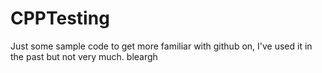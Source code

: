 # CPPTesting
Just some sample code to get more familiar with github on, I've used it in the past but not very much.
bleargh
